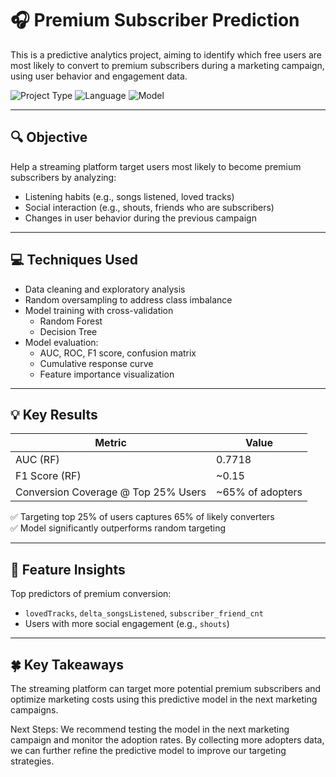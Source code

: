# 🎧 Premium Subscriber Prediction

This is a predictive analytics project, aiming to identify which free users are most likely to convert to premium subscribers during a marketing campaign, using user behavior and engagement data.

![Project Type](https://img.shields.io/badge/type-academic--project-blue)
![Language](https://img.shields.io/badge/language-R-1f425f)
![Model](https://img.shields.io/badge/model-Random%20Forest%2C%20Decision%20Tree-orange)

---

## 🔍 Objective

Help a streaming platform target users most likely to become premium subscribers by analyzing:
- Listening habits (e.g., songs listened, loved tracks)
- Social interaction (e.g., shouts, friends who are subscribers)
- Changes in user behavior during the previous campaign

---

## 💻 Techniques Used

- Data cleaning and exploratory analysis
- Random oversampling to address class imbalance
- Model training with cross-validation
  - Random Forest
  - Decision Tree
- Model evaluation:
  - AUC, ROC, F1 score, confusion matrix
  - Cumulative response curve
  - Feature importance visualization

---

## 💡 Key Results

| Metric         | Value       |
|----------------|-------------|
| AUC (RF)       | 0.7718      |
| F1 Score (RF)  | ~0.15       |
| Conversion Coverage @ Top 25% Users | ~65% of adopters |

✅ Targeting top 25% of users captures 65% of likely converters  
✅ Model significantly outperforms random targeting

---

## 🌟 Feature Insights

Top predictors of premium conversion:
- `lovedTracks`, `delta_songsListened`, `subscriber_friend_cnt`
- Users with more social engagement (e.g., `shouts`)

---
## 🍀 Key Takeaways
The streaming platform can target more potential premium subscribers and optimize marketing costs using this predictive model in the next marketing campaigns.

Next Steps: We recommend testing the model in the next marketing campaign and monitor the adoption rates. By collecting more adopters data, we can further refine the predictive model to improve our targeting strategies.
